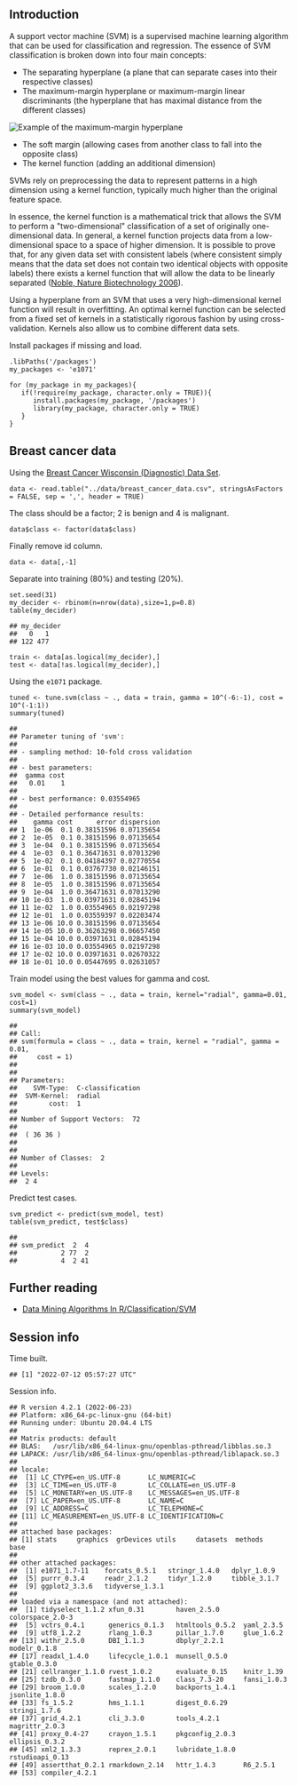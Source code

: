 Introduction
------------

A support vector machine (SVM) is a supervised machine learning
algorithm that can be used for classification and regression. The
essence of SVM classification is broken down into four main concepts:

-   The separating hyperplane (a plane that can separate cases into
    their respective classes)
-   The maximum-margin hyperplane or maximum-margin linear discriminants
    (the hyperplane that has maximal distance from the different
    classes)

![Example of the maximum-margin
hyperplane](img/SVM_Example_of_Hyperplanes.png)

-   The soft margin (allowing cases from another class to fall into the
    opposite class)
-   The kernel function (adding an additional dimension)

SVMs rely on preprocessing the data to represent patterns in a high
dimension using a kernel function, typically much higher than the
original feature space.

In essence, the kernel function is a mathematical trick that allows the
SVM to perform a "two-dimensional" classification of a set of originally
one-dimensional data. In general, a kernel function projects data from a
low-dimensional space to a space of higher dimension. It is possible to
prove that, for any given data set with consistent labels (where
consistent simply means that the data set does not contain two identical
objects with opposite labels) there exists a kernel function that will
allow the data to be linearly separated ([Noble, Nature Biotechnology
2006](https://www.ncbi.nlm.nih.gov/pubmed/17160063)).

Using a hyperplane from an SVM that uses a very high-dimensional kernel
function will result in overfitting. An optimal kernel function can be
selected from a fixed set of kernels in a statistically rigorous fashion
by using cross-validation. Kernels also allow us to combine different
data sets.

Install packages if missing and load.

``` {.r}
.libPaths('/packages')
my_packages <- 'e1071'

for (my_package in my_packages){
   if(!require(my_package, character.only = TRUE)){
      install.packages(my_package, '/packages')
      library(my_package, character.only = TRUE)
   }
}
```

Breast cancer data
------------------

Using the [Breast Cancer Wisconsin (Diagnostic) Data
Set](http://archive.ics.uci.edu/ml/datasets/Breast+Cancer+Wisconsin+(Diagnostic)).

``` {.r}
data <- read.table("../data/breast_cancer_data.csv", stringsAsFactors = FALSE, sep = ',', header = TRUE)
```

The class should be a factor; 2 is benign and 4 is malignant.

``` {.r}
data$class <- factor(data$class)
```

Finally remove id column.

``` {.r}
data <- data[,-1]
```

Separate into training (80%) and testing (20%).

``` {.r}
set.seed(31)
my_decider <- rbinom(n=nrow(data),size=1,p=0.8)
table(my_decider)
```

    ## my_decider
    ##   0   1 
    ## 122 477

``` {.r}
train <- data[as.logical(my_decider),]
test <- data[!as.logical(my_decider),]
```

Using the `e1071` package.

``` {.r}
tuned <- tune.svm(class ~ ., data = train, gamma = 10^(-6:-1), cost = 10^(-1:1))
summary(tuned)
```

    ## 
    ## Parameter tuning of 'svm':
    ## 
    ## - sampling method: 10-fold cross validation 
    ## 
    ## - best parameters:
    ##  gamma cost
    ##   0.01    1
    ## 
    ## - best performance: 0.03554965 
    ## 
    ## - Detailed performance results:
    ##    gamma cost      error dispersion
    ## 1  1e-06  0.1 0.38151596 0.07135654
    ## 2  1e-05  0.1 0.38151596 0.07135654
    ## 3  1e-04  0.1 0.38151596 0.07135654
    ## 4  1e-03  0.1 0.36471631 0.07013290
    ## 5  1e-02  0.1 0.04184397 0.02770554
    ## 6  1e-01  0.1 0.03767730 0.02146151
    ## 7  1e-06  1.0 0.38151596 0.07135654
    ## 8  1e-05  1.0 0.38151596 0.07135654
    ## 9  1e-04  1.0 0.36471631 0.07013290
    ## 10 1e-03  1.0 0.03971631 0.02845194
    ## 11 1e-02  1.0 0.03554965 0.02197298
    ## 12 1e-01  1.0 0.03559397 0.02203474
    ## 13 1e-06 10.0 0.38151596 0.07135654
    ## 14 1e-05 10.0 0.36263298 0.06657450
    ## 15 1e-04 10.0 0.03971631 0.02845194
    ## 16 1e-03 10.0 0.03554965 0.02197298
    ## 17 1e-02 10.0 0.03971631 0.02670322
    ## 18 1e-01 10.0 0.05447695 0.02631057

Train model using the best values for gamma and cost.

``` {.r}
svm_model <- svm(class ~ ., data = train, kernel="radial", gamma=0.01, cost=1)
summary(svm_model)
```

    ## 
    ## Call:
    ## svm(formula = class ~ ., data = train, kernel = "radial", gamma = 0.01, 
    ##     cost = 1)
    ## 
    ## 
    ## Parameters:
    ##    SVM-Type:  C-classification 
    ##  SVM-Kernel:  radial 
    ##        cost:  1 
    ## 
    ## Number of Support Vectors:  72
    ## 
    ##  ( 36 36 )
    ## 
    ## 
    ## Number of Classes:  2 
    ## 
    ## Levels: 
    ##  2 4

Predict test cases.

``` {.r}
svm_predict <- predict(svm_model, test)
table(svm_predict, test$class)
```

    ##            
    ## svm_predict  2  4
    ##           2 77  2
    ##           4  2 41

Further reading
---------------

-   [Data Mining Algorithms In
    R/Classification/SVM](https://en.wikibooks.org/wiki/Data_Mining_Algorithms_In_R/Classification/SVM)

Session info
------------

Time built.

    ## [1] "2022-07-12 05:57:27 UTC"

Session info.

    ## R version 4.2.1 (2022-06-23)
    ## Platform: x86_64-pc-linux-gnu (64-bit)
    ## Running under: Ubuntu 20.04.4 LTS
    ## 
    ## Matrix products: default
    ## BLAS:   /usr/lib/x86_64-linux-gnu/openblas-pthread/libblas.so.3
    ## LAPACK: /usr/lib/x86_64-linux-gnu/openblas-pthread/liblapack.so.3
    ## 
    ## locale:
    ##  [1] LC_CTYPE=en_US.UTF-8       LC_NUMERIC=C              
    ##  [3] LC_TIME=en_US.UTF-8        LC_COLLATE=en_US.UTF-8    
    ##  [5] LC_MONETARY=en_US.UTF-8    LC_MESSAGES=en_US.UTF-8   
    ##  [7] LC_PAPER=en_US.UTF-8       LC_NAME=C                 
    ##  [9] LC_ADDRESS=C               LC_TELEPHONE=C            
    ## [11] LC_MEASUREMENT=en_US.UTF-8 LC_IDENTIFICATION=C       
    ## 
    ## attached base packages:
    ## [1] stats     graphics  grDevices utils     datasets  methods   base     
    ## 
    ## other attached packages:
    ##  [1] e1071_1.7-11    forcats_0.5.1   stringr_1.4.0   dplyr_1.0.9    
    ##  [5] purrr_0.3.4     readr_2.1.2     tidyr_1.2.0     tibble_3.1.7   
    ##  [9] ggplot2_3.3.6   tidyverse_1.3.1
    ## 
    ## loaded via a namespace (and not attached):
    ##  [1] tidyselect_1.1.2 xfun_0.31        haven_2.5.0      colorspace_2.0-3
    ##  [5] vctrs_0.4.1      generics_0.1.3   htmltools_0.5.2  yaml_2.3.5      
    ##  [9] utf8_1.2.2       rlang_1.0.3      pillar_1.7.0     glue_1.6.2      
    ## [13] withr_2.5.0      DBI_1.1.3        dbplyr_2.2.1     modelr_0.1.8    
    ## [17] readxl_1.4.0     lifecycle_1.0.1  munsell_0.5.0    gtable_0.3.0    
    ## [21] cellranger_1.1.0 rvest_1.0.2      evaluate_0.15    knitr_1.39      
    ## [25] tzdb_0.3.0       fastmap_1.1.0    class_7.3-20     fansi_1.0.3     
    ## [29] broom_1.0.0      scales_1.2.0     backports_1.4.1  jsonlite_1.8.0  
    ## [33] fs_1.5.2         hms_1.1.1        digest_0.6.29    stringi_1.7.6   
    ## [37] grid_4.2.1       cli_3.3.0        tools_4.2.1      magrittr_2.0.3  
    ## [41] proxy_0.4-27     crayon_1.5.1     pkgconfig_2.0.3  ellipsis_0.3.2  
    ## [45] xml2_1.3.3       reprex_2.0.1     lubridate_1.8.0  rstudioapi_0.13 
    ## [49] assertthat_0.2.1 rmarkdown_2.14   httr_1.4.3       R6_2.5.1        
    ## [53] compiler_4.2.1
